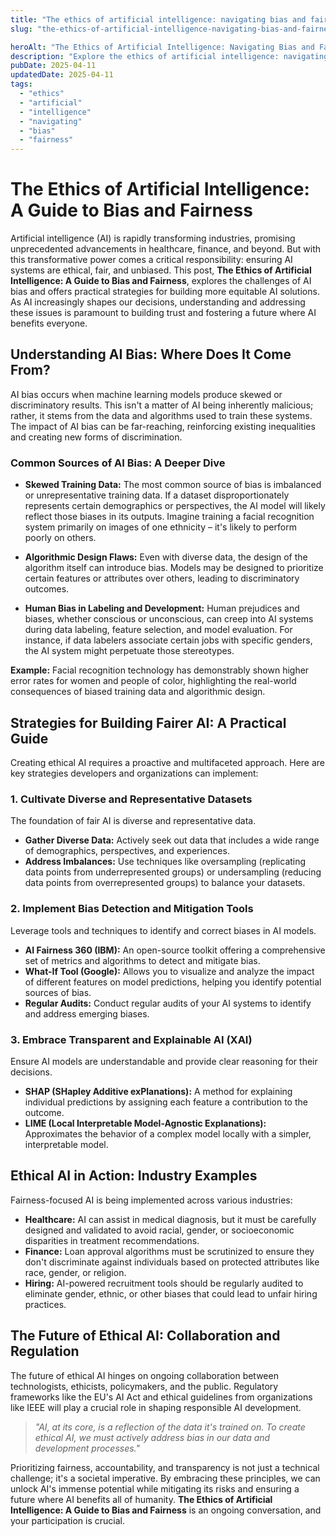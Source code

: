 ```yaml
---
title: "The ethics of artificial intelligence: navigating bias and fairness"
slug: "the-ethics-of-artificial-intelligence-navigating-bias-and-fairness"

heroAlt: "The Ethics of Artificial Intelligence: Navigating Bias and Fairness visual cover image"
description: "Explore the ethics of artificial intelligence: navigating bias and fairness in this detailed guide, offering insights, strategies, and practical tips to enhance your understanding and application of the topic."
pubDate: 2025-04-11
updatedDate: 2025-04-11
tags:
  - "ethics"
  - "artificial"
  - "intelligence"
  - "navigating"
  - "bias"
  - "fairness"
---
```


# The Ethics of Artificial Intelligence: A Guide to Bias and Fairness

Artificial intelligence (AI) is rapidly transforming industries, promising unprecedented advancements in healthcare, finance, and beyond. But with this transformative power comes a critical responsibility: ensuring AI systems are ethical, fair, and unbiased. This post, **The Ethics of Artificial Intelligence: A Guide to Bias and Fairness**, explores the challenges of AI bias and offers practical strategies for building more equitable AI solutions. As AI increasingly shapes our decisions, understanding and addressing these issues is paramount to building trust and fostering a future where AI benefits everyone.

## Understanding AI Bias: Where Does It Come From?

AI bias occurs when machine learning models produce skewed or discriminatory results. This isn't a matter of AI being inherently malicious; rather, it stems from the data and algorithms used to train these systems. The impact of AI bias can be far-reaching, reinforcing existing inequalities and creating new forms of discrimination.

### Common Sources of AI Bias: A Deeper Dive

- **Skewed Training Data:** The most common source of bias is imbalanced or unrepresentative training data. If a dataset disproportionately represents certain demographics or perspectives, the AI model will likely reflect those biases in its outputs. Imagine training a facial recognition system primarily on images of one ethnicity – it's likely to perform poorly on others.

- **Algorithmic Design Flaws:** Even with diverse data, the design of the algorithm itself can introduce bias. Models may be designed to prioritize certain features or attributes over others, leading to discriminatory outcomes.

- **Human Bias in Labeling and Development:** Human prejudices and biases, whether conscious or unconscious, can creep into AI systems during data labeling, feature selection, and model evaluation. For instance, if data labelers associate certain jobs with specific genders, the AI system might perpetuate those stereotypes.

**Example:** Facial recognition technology has demonstrably shown higher error rates for women and people of color, highlighting the real-world consequences of biased training data and algorithmic design.

## Strategies for Building Fairer AI: A Practical Guide

Creating ethical AI requires a proactive and multifaceted approach. Here are key strategies developers and organizations can implement:

### 1. Cultivate Diverse and Representative Datasets

The foundation of fair AI is diverse and representative data.

- **Gather Diverse Data:** Actively seek out data that includes a wide range of demographics, perspectives, and experiences.
- **Address Imbalances:** Use techniques like oversampling (replicating data points from underrepresented groups) or undersampling (reducing data points from overrepresented groups) to balance your datasets.

### 2. Implement Bias Detection and Mitigation Tools

Leverage tools and techniques to identify and correct biases in AI models.

- **AI Fairness 360 (IBM):** An open-source toolkit offering a comprehensive set of metrics and algorithms to detect and mitigate bias.
- **What-If Tool (Google):** Allows you to visualize and analyze the impact of different features on model predictions, helping you identify potential sources of bias.
- **Regular Audits:** Conduct regular audits of your AI systems to identify and address emerging biases.

### 3. Embrace Transparent and Explainable AI (XAI)

Ensure AI models are understandable and provide clear reasoning for their decisions.

- **SHAP (SHapley Additive exPlanations):** A method for explaining individual predictions by assigning each feature a contribution to the outcome.
- **LIME (Local Interpretable Model-Agnostic Explanations):** Approximates the behavior of a complex model locally with a simpler, interpretable model.

## Ethical AI in Action: Industry Examples

Fairness-focused AI is being implemented across various industries:

- **Healthcare:** AI can assist in medical diagnosis, but it must be carefully designed and validated to avoid racial, gender, or socioeconomic disparities in treatment recommendations.
- **Finance:** Loan approval algorithms must be scrutinized to ensure they don't discriminate against individuals based on protected attributes like race, gender, or religion.
- **Hiring:** AI-powered recruitment tools should be regularly audited to eliminate gender, ethnic, or other biases that could lead to unfair hiring practices.

## The Future of Ethical AI: Collaboration and Regulation

The future of ethical AI hinges on ongoing collaboration between technologists, ethicists, policymakers, and the public. Regulatory frameworks like the EU's AI Act and ethical guidelines from organizations like IEEE will play a crucial role in shaping responsible AI development.

> _"AI, at its core, is a reflection of the data it's trained on. To create ethical AI, we must actively address bias in our data and development processes."_

Prioritizing fairness, accountability, and transparency is not just a technical challenge; it's a societal imperative. By embracing these principles, we can unlock AI's immense potential while mitigating its risks and ensuring a future where AI benefits all of humanity. **The Ethics of Artificial Intelligence: A Guide to Bias and Fairness** is an ongoing conversation, and your participation is crucial.
